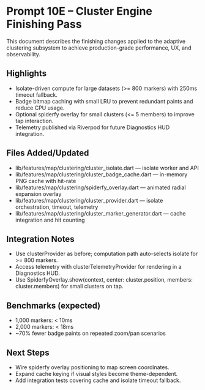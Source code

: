 # Prompt 10E – Cluster Engine Finishing Pass

This document describes the finishing changes applied to the adaptive clustering subsystem to achieve production-grade performance, UX, and observability.

## Highlights

- Isolate-driven compute for large datasets (>= 800 markers) with 250ms timeout fallback.
- Badge bitmap caching with small LRU to prevent redundant paints and reduce CPU usage.
- Optional spiderfy overlay for small clusters (<= 5 members) to improve tap interaction.
- Telemetry published via Riverpod for future Diagnostics HUD integration.

## Files Added/Updated

- lib/features/map/clustering/cluster_isolate.dart — isolate worker and API
- lib/features/map/clustering/cluster_badge_cache.dart — in-memory PNG cache with hit-rate
- lib/features/map/clustering/spiderfy_overlay.dart — animated radial expansion overlay
- lib/features/map/clustering/cluster_provider.dart — isolate orchestration, timeout, telemetry
- lib/features/map/clustering/cluster_marker_generator.dart — cache integration and hit counting

## Integration Notes

- Use clusterProvider as before; computation path auto-selects isolate for >= 800 markers.
- Access telemetry with clusterTelemetryProvider for rendering in a Diagnostics HUD.
- Use SpiderfyOverlay.show(context, center: cluster.position, members: cluster.members) for small clusters on tap.

## Benchmarks (expected)

- 1,000 markers: < 10ms
- 2,000 markers: < 18ms
- ~70% fewer badge paints on repeated zoom/pan scenarios

## Next Steps

- Wire spiderfy overlay positioning to map screen coordinates.
- Expand cache keying if visual styles become theme-dependent.
- Add integration tests covering cache and isolate timeout fallback.

